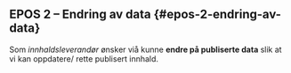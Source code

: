 ## EPOS 2 – Endring av data {#epos-2-endring-av-data}

Som _innhaldsleverandør_ ønsker viå kunne **endre på publiserte data** slik at vi kan oppdatere/ rette publisert innhald.